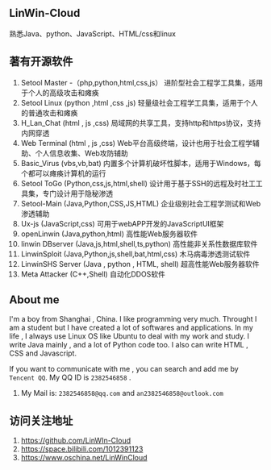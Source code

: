 ## LinWin-Cloud

熟悉Java、python、JavaScript、HTML/css和linux
                       
## 著有开源软件

1. Setool Master          -（php,python,html,css,js）           进阶型社会工程学工具集，适用于个人的高级攻击和瘫痪
2. Setool Linux            (python ,html ,css ,js)             轻量级社会工程学工具集，适用于个人的普通攻击和瘫痪
3. H_Lan_Chat              (html , js ,css)                    局域网的共享工具，支持http和https协议，支持内网穿透
4. Web Terminal            (html , js ,css)                    Web平台高级终端，设计也用于社会工程学辅助、个人信息收集、Web攻防辅助
5. Basic_Virus             (vbs,vb,bat)                        内置多个计算机破坏性脚本，适用于Windows，每个都可以瘫痪计算机的运行
6. Setool ToGo             (Python,css,js,html,shell)          设计用于基于SSH的远程及时社工工具集，专门设计用于隐秘渗透
7. Setool-Main             (Java,Python,CSS,JS,HTML)           企业级别社会工程学测试和Web渗透辅助
8. Ux-js                   (JavaScript,css)                    可用于webAPP开发的JavaScriptUI框架
9. openLinwin              (Java,python,html)                  高性能Web服务器软件
10. linwin DBserver        (Java,js,html,shell,ts,python)      高性能非关系性数据库软件
11. LinwinSploit           (Java,Python,js,shell,bat,html,css) 木马病毒渗透测试软件
12. LinwinSHS Server       (Java , python , HTML, shell)       超高性能Web服务器软件
13. Meta Attacker          (C++,Shell)                         自动化DDOS软件


## About me
I'm a boy from Shanghai , China. I like programming very much. Throught I am a student but I have created a lot of softwares and applications. In my life , I always use Linux OS like Ubuntu to deal with my work and study. I write Java mainly , and a lot of Python code too. I also can write HTML , CSS and Javascript. 

If you want to communicate with me , you can search and add me by ```Tencent QQ```. My QQ ID is ```2382546858``` .
1. My Mail is: ```2382546858@qq.com```  and ```an2382546858@outlook.com```

## 访问关注地址
1. https://github.com/LinWIn-Cloud
2. https://space.bilibili.com/1012391123
3. https://www.oschina.net/LinWinCloud

